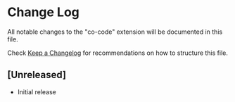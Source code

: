 # Change Log

All notable changes to the "co-code" extension will be documented in this file.

Check [Keep a Changelog](http://keepachangelog.com/) for recommendations on how to structure this file.

## [Unreleased]

- Initial release